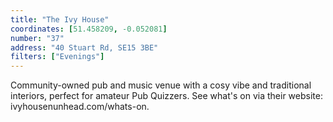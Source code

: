 ```yaml
---
title: "The Ivy House"
coordinates: [51.458209, -0.052081]
number: "37"
address: "40 Stuart Rd, SE15 3BE"
filters: ["Evenings"]
---
```


Community-owned pub and music venue with a cosy vibe and traditional interiors, perfect for amateur Pub Quizzers. See what's on via their website: ivyhousenunhead.com/whats-on.
